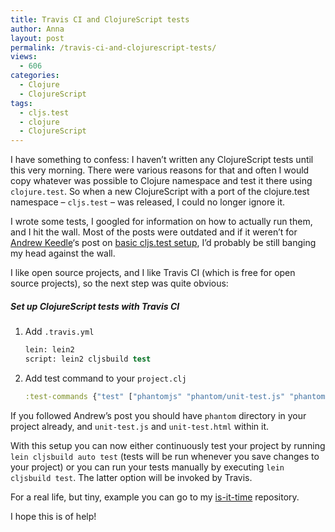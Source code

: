 ```yaml
---
title: Travis CI and ClojureScript tests
author: Anna
layout: post
permalink: /travis-ci-and-clojurescript-tests/
views:
  - 606
categories:
  - Clojure
  - ClojureScript
tags:
  - cljs.test
  - clojure
  - ClojureScript
---
```

I have something to confess: I haven&#8217;t written any ClojureScript tests until this very morning. There were various reasons for that and often I would copy whatever was possible to Clojure namespace and test it there using `clojure.test`. So when a new ClojureScript with a port of the clojure.test namespace &#8211; `cljs.test` &#8211; was released, I could no longer ignore it.

<!--more-->

I wrote some tests, I googled for information on how to actually run them, and I hit the wall. Most of the posts were outdated and if it weren&#8217;t for <a href="https://twitter.com/apkeedle" target="_blank">Andrew Keedle</a>&#8216;s post on <a href="http://keeds.github.io/clojurescript/2014/12/19/cljs-test.html" target="_blank">basic cljs.test setup</a>, I&#8217;d probably be still banging my head against the wall.

I like open source projects, and I like Travis CI (which is free for open source projects), so the next step was quite obvious:

##### Set up ClojureScript tests with Travis CI

1. Add `.travis.yml`

    ```clojure
    lein: lein2
    script: lein2 cljsbuild test
    ```

2. Add test command to your `project.clj`

    ```clojure
    :test-commands {"test" ["phantomjs" "phantom/unit-test.js" "phantom/unit-test.html"]}
    ```

If you followed Andrew&#8217;s post you should have `phantom` directory in your project already, and `unit-test.js` and `unit-test.html` within it.

With this setup you can now either continuously test your project by running `lein cljsbuild auto test` (tests will be run whenever you save changes to your project) or you can run your tests manually by executing `lein cljsbuild test`. The latter option will be invoked by Travis.

For a real life, but tiny, example you can go to my <a href="https://github.com/annapawlicka/is-it-time" target="_blank">is-it-time</a> repository.

I hope this is of help!
